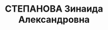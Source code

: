---
title: СТЕПАНОВА Зинаида Александровна
description: 'Род. в 1903, Ленинградская обл., Валдайский р-н, дер. Макушино, русская,
  член ВКП(б). Управление по льноводству облзу Западной области, г. Смоленск, ст.
  агроном

  Арестована 3 отделом УГБ УНКВД Западной обл. 28.06.1937. Обв. по ст. 58 - 7, 8,
  11. Приговор: выездная сессия ВК ВС СССР, 22.11.1937 – 10 лет лишения свободы.

  Реабилитирована ВК ВС СССР 19.03.1957'
---